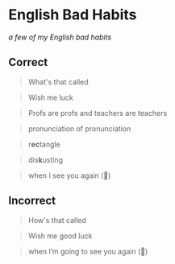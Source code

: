 # English Bad Habits

*a few of my English bad habits*

## Correct

> What's that called
> 

> Wish me luck
> 

> Profs are profs and teachers are teachers
> 

> pronunciation of pronunciation
> 

> r**ec**tangle
> 

> dis**k**usting
> 

> when I see you again (🎵)
> 

## Incorrect

> How's that called
> 

> Wish me good luck
> 

> when I’m going to see you again (🎵)
>